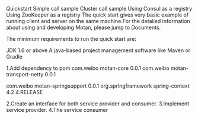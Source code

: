 Quickstart
Simple call sample
Cluster call sample
Using Consul as a registry
Using ZooKeeper as a registry
The quick start gives very basic example of running client and server on the same machine.For the detailed information about using and developing Motan, please jump to Documents.

The minimum requirements to run the quick start are:

JDK 1.6 or above
A java-based project management software like Maven or Gradle


1.Add dependency to pom
<dependency>
    <groupId>com.weibo</groupId>
    <artifactId>motan-core</artifactId>
    <version>0.0.1</version>
</dependency>
<dependency>
    <groupId>com.weibo</groupId>
    <artifactId>motan-transport-netty</artifactId>
    <version>0.0.1</version>
</dependency>

<!-- dependencies blow were only needed for spring-based features -->
<dependency>
    <groupId>com.weibo</groupId>
    <artifactId>motan-springsupport</artifactId>
    <version>0.0.1</version>
</dependency>
<dependency>
    <groupId>org.springframework</groupId>
    <artifactId>spring-context</artifactId>
    <version>4.2.4.RELEASE</version>
</dependency>

2.Create an interface for both service provider and consumer.
3.Implement service provider.
4.The service consumer
